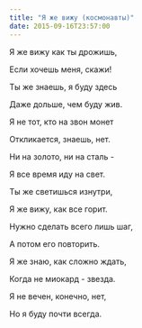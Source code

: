 ```yaml
---
title: "Я же вижу (космонавты)"
date: 2015-09-16T23:57:00
---
```


Я же вижу как ты дрожишь,

Если хочешь меня, скажи!

Ты же знаешь, я буду здесь

Даже дольше, чем буду жив.



Я не тот, кто на звон монет

Откликается, знаешь, нет.

Ни на золото, ни на сталь -

Я все время иду на свет.



Ты же светишься изнутри,

Я же вижу, как все горит.

Нужно сделать всего лишь шаг,

А потом его повторить.



Я же знаю, как сложно ждать,

Когда не миокард - звезда.

Я не вечен, конечно, нет,

Но я буду почти всегда.
